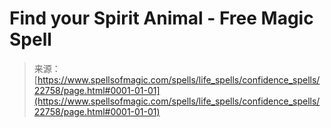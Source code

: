 <!--yml
category: 未分类
date: 2024-06-12 19:07:19
-->

# Find your Spirit Animal - Free Magic Spell

> 来源：[https://www.spellsofmagic.com/spells/life_spells/confidence_spells/22758/page.html#0001-01-01](https://www.spellsofmagic.com/spells/life_spells/confidence_spells/22758/page.html#0001-01-01)